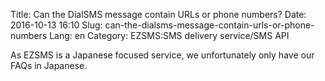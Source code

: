 Title: Can the DialSMS message contain URLs or phone numbers?
Date: 2016-10-13 16:10
Slug: can-the-dialsms-message-contain-urls-or-phone-numbers
Lang: en
Category: EZSMS:SMS delivery service/SMS API

As EZSMS is a Japanese focused service, we unfortunately only have our FAQs in Japanese.